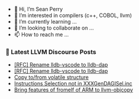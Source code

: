 - 👋 Hi, I’m Sean Perry
- 👀 I’m interested in compilers (c++, COBOL, llvm)
- 🌱 I’m currently learning ...
- 💞️ I’m looking to collaborate on ...
- 📫 How to reach me ...

<!---
s66perry/s66perry is a ✨ special ✨ repository because its `README.md` (this file) appears on your GitHub profile.
You can click the Preview link to take a look at your changes.
--->
### 📕 Latest LLVM Discourse Posts

<!-- DISCOURSE-LLVM:START -->
- [[RFC] Rename lldb-vscode to lldb-dap](https://discourse.llvm.org/t/rfc-rename-lldb-vscode-to-lldb-dap/74075#post_3)
- [[RFC] Rename lldb-vscode to lldb-dap](https://discourse.llvm.org/t/rfc-rename-lldb-vscode-to-lldb-dap/74075#post_2)
- [Copy to/from volatile structure](https://discourse.llvm.org/t/copy-to-from-volatile-structure/72278#post_11)
- [Instructions Selection not in XXXGenDAGISel.inc](https://discourse.llvm.org/t/instructions-selection-not-in-xxxgendagisel-inc/74040#post_2)
- [Bring features of fromelf of ARM to llvm-objcopy](https://discourse.llvm.org/t/bring-features-of-fromelf-of-arm-to-llvm-objcopy/73229#post_11)
<!-- DISCOURSE-LLVM:END -->
